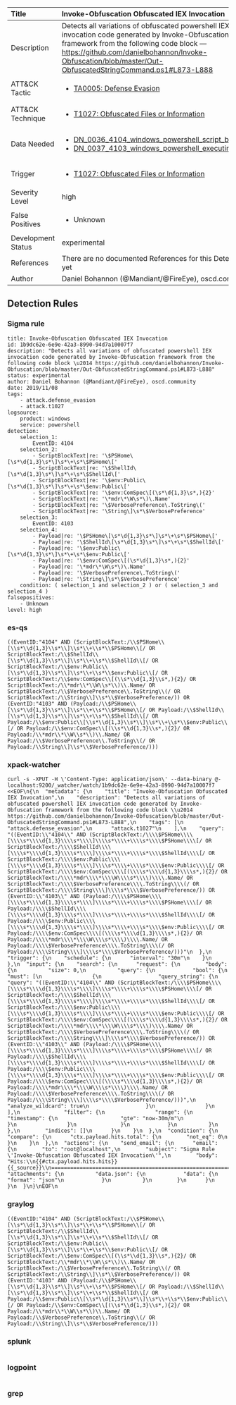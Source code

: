 | Title                | Invoke-Obfuscation Obfuscated IEX Invocation                                                                                                                                                 |
|:---------------------|:------------------------------------------------------------------------------------------------------------------------------------------------------------|
| Description          | Detects all variations of obfuscated powershell IEX invocation code generated by Invoke-Obfuscation framework from the following code block — https://github.com/danielbohannon/Invoke-Obfuscation/blob/master/Out-ObfuscatedStringCommand.ps1#L873-L888                                                                                                                                           |
| ATT&amp;CK Tactic    |  <ul><li>[TA0005: Defense Evasion](https://attack.mitre.org/tactics/TA0005)</li></ul>  |
| ATT&amp;CK Technique | <ul><li>[T1027: Obfuscated Files or Information](https://attack.mitre.org/techniques/T1027)</li></ul>  |
| Data Needed          | <ul><li>[DN_0036_4104_windows_powershell_script_block](../Data_Needed/DN_0036_4104_windows_powershell_script_block.md)</li><li>[DN_0037_4103_windows_powershell_executing_pipeline](../Data_Needed/DN_0037_4103_windows_powershell_executing_pipeline.md)</li></ul>  |
| Trigger              | <ul><li>[T1027: Obfuscated Files or Information](../Triggers/T1027.md)</li></ul>  |
| Severity Level       | high |
| False Positives      | <ul><li>Unknown</li></ul>  |
| Development Status   | experimental |
| References           |  There are no documented References for this Detection Rule yet  |
| Author               | Daniel Bohannon (@Mandiant/@FireEye), oscd.community |


## Detection Rules

### Sigma rule

```
title: Invoke-Obfuscation Obfuscated IEX Invocation
id: 1b9dc62e-6e9e-42a3-8990-94d7a10007f7
description: "Detects all variations of obfuscated powershell IEX invocation code generated by Invoke-Obfuscation framework from the following code block \u2014 https://github.com/danielbohannon/Invoke-Obfuscation/blob/master/Out-ObfuscatedStringCommand.ps1#L873-L888"
status: experimental
author: Daniel Bohannon (@Mandiant/@FireEye), oscd.community
date: 2019/11/08
tags:
    - attack.defense_evasion
    - attack.t1027
logsource:
    product: windows
    service: powershell
detection:
    selection_1:
        EventID: 4104
    selection_2:
        - ScriptBlockText|re: '\$PSHome\[\s*\d{1,3}\s*\]\s*\+\s*\$PSHome\['
        - ScriptBlockText|re: '\$ShellId\[\s*\d{1,3}\s*\]\s*\+\s*\$ShellId\['
        - ScriptBlockText|re: '\$env:Public\[\s*\d{1,3}\s*\]\s*\+\s*\$env:Public\['
        - ScriptBlockText|re: '\$env:ComSpec\[(\s*\d{1,3}\s*,){2}'
        - ScriptBlockText|re: '\*mdr\*\W\s*\)\.Name'
        - ScriptBlockText|re: '\$VerbosePreference\.ToString\('
        - ScriptBlockText|re: '\String\]\s*\$VerbosePreference'
    selection_3:
        EventID: 4103
    selection_4:
        - Payload|re: '\$PSHome\[\s*\d{1,3}\s*\]\s*\+\s*\$PSHome\['
        - Payload|re: '\$ShellId\[\s*\d{1,3}\s*\]\s*\+\s*\$ShellId\['
        - Payload|re: '\$env:Public\[\s*\d{1,3}\s*\]\s*\+\s*\$env:Public\['
        - Payload|re: '\$env:ComSpec\[(\s*\d{1,3}\s*,){2}'
        - Payload|re: '\*mdr\*\W\s*\)\.Name'
        - Payload|re: '\$VerbosePreference\.ToString\('
        - Payload|re: '\String\]\s*\$VerbosePreference'
    condition: ( selection_1 and selection_2 ) or ( selection_3 and selection_4 )
falsepositives:
    - Unknown
level: high

```





### es-qs
    
```
((EventID:"4104" AND (ScriptBlockText:/\\$PSHome\\[\\s*\\d{1,3}\\s*\\]\\s*\\+\\s*\\$PSHome\\[/ OR ScriptBlockText:/\\$ShellId\\[\\s*\\d{1,3}\\s*\\]\\s*\\+\\s*\\$ShellId\\[/ OR ScriptBlockText:/\\$env:Public\\[\\s*\\d{1,3}\\s*\\]\\s*\\+\\s*\\$env:Public\\[/ OR ScriptBlockText:/\\$env:ComSpec\\[(\\s*\\d{1,3}\\s*,){2}/ OR ScriptBlockText:/\\*mdr\\*\\W\\s*\\)\\.Name/ OR ScriptBlockText:/\\$VerbosePreference\\.ToString\\(/ OR ScriptBlockText:/\\String\\]\\s*\\$VerbosePreference/)) OR (EventID:"4103" AND (Payload:/\\$PSHome\\[\\s*\\d{1,3}\\s*\\]\\s*\\+\\s*\\$PSHome\\[/ OR Payload:/\\$ShellId\\[\\s*\\d{1,3}\\s*\\]\\s*\\+\\s*\\$ShellId\\[/ OR Payload:/\\$env:Public\\[\\s*\\d{1,3}\\s*\\]\\s*\\+\\s*\\$env:Public\\[/ OR Payload:/\\$env:ComSpec\\[(\\s*\\d{1,3}\\s*,){2}/ OR Payload:/\\*mdr\\*\\W\\s*\\)\\.Name/ OR Payload:/\\$VerbosePreference\\.ToString\\(/ OR Payload:/\\String\\]\\s*\\$VerbosePreference/)))
```


### xpack-watcher
    
```
curl -s -XPUT -H \'Content-Type: application/json\' --data-binary @- localhost:9200/_watcher/watch/1b9dc62e-6e9e-42a3-8990-94d7a10007f7 <<EOF\n{\n  "metadata": {\n    "title": "Invoke-Obfuscation Obfuscated IEX Invocation",\n    "description": "Detects all variations of obfuscated powershell IEX invocation code generated by Invoke-Obfuscation framework from the following code block \\u2014 https://github.com/danielbohannon/Invoke-Obfuscation/blob/master/Out-ObfuscatedStringCommand.ps1#L873-L888",\n    "tags": [\n      "attack.defense_evasion",\n      "attack.t1027"\n    ],\n    "query": "((EventID:\\"4104\\" AND (ScriptBlockText:/\\\\$PSHome\\\\[\\\\s*\\\\d{1,3}\\\\s*\\\\]\\\\s*\\\\+\\\\s*\\\\$PSHome\\\\[/ OR ScriptBlockText:/\\\\$ShellId\\\\[\\\\s*\\\\d{1,3}\\\\s*\\\\]\\\\s*\\\\+\\\\s*\\\\$ShellId\\\\[/ OR ScriptBlockText:/\\\\$env:Public\\\\[\\\\s*\\\\d{1,3}\\\\s*\\\\]\\\\s*\\\\+\\\\s*\\\\$env:Public\\\\[/ OR ScriptBlockText:/\\\\$env:ComSpec\\\\[(\\\\s*\\\\d{1,3}\\\\s*,){2}/ OR ScriptBlockText:/\\\\*mdr\\\\*\\\\W\\\\s*\\\\)\\\\.Name/ OR ScriptBlockText:/\\\\$VerbosePreference\\\\.ToString\\\\(/ OR ScriptBlockText:/\\\\String\\\\]\\\\s*\\\\$VerbosePreference/)) OR (EventID:\\"4103\\" AND (Payload:/\\\\$PSHome\\\\[\\\\s*\\\\d{1,3}\\\\s*\\\\]\\\\s*\\\\+\\\\s*\\\\$PSHome\\\\[/ OR Payload:/\\\\$ShellId\\\\[\\\\s*\\\\d{1,3}\\\\s*\\\\]\\\\s*\\\\+\\\\s*\\\\$ShellId\\\\[/ OR Payload:/\\\\$env:Public\\\\[\\\\s*\\\\d{1,3}\\\\s*\\\\]\\\\s*\\\\+\\\\s*\\\\$env:Public\\\\[/ OR Payload:/\\\\$env:ComSpec\\\\[(\\\\s*\\\\d{1,3}\\\\s*,){2}/ OR Payload:/\\\\*mdr\\\\*\\\\W\\\\s*\\\\)\\\\.Name/ OR Payload:/\\\\$VerbosePreference\\\\.ToString\\\\(/ OR Payload:/\\\\String\\\\]\\\\s*\\\\$VerbosePreference/)))"\n  },\n  "trigger": {\n    "schedule": {\n      "interval": "30m"\n    }\n  },\n  "input": {\n    "search": {\n      "request": {\n        "body": {\n          "size": 0,\n          "query": {\n            "bool": {\n              "must": [\n                {\n                  "query_string": {\n                    "query": "((EventID:\\"4104\\" AND (ScriptBlockText:/\\\\$PSHome\\\\[\\\\s*\\\\d{1,3}\\\\s*\\\\]\\\\s*\\\\+\\\\s*\\\\$PSHome\\\\[/ OR ScriptBlockText:/\\\\$ShellId\\\\[\\\\s*\\\\d{1,3}\\\\s*\\\\]\\\\s*\\\\+\\\\s*\\\\$ShellId\\\\[/ OR ScriptBlockText:/\\\\$env:Public\\\\[\\\\s*\\\\d{1,3}\\\\s*\\\\]\\\\s*\\\\+\\\\s*\\\\$env:Public\\\\[/ OR ScriptBlockText:/\\\\$env:ComSpec\\\\[(\\\\s*\\\\d{1,3}\\\\s*,){2}/ OR ScriptBlockText:/\\\\*mdr\\\\*\\\\W\\\\s*\\\\)\\\\.Name/ OR ScriptBlockText:/\\\\$VerbosePreference\\\\.ToString\\\\(/ OR ScriptBlockText:/\\\\String\\\\]\\\\s*\\\\$VerbosePreference/)) OR (EventID:\\"4103\\" AND (Payload:/\\\\$PSHome\\\\[\\\\s*\\\\d{1,3}\\\\s*\\\\]\\\\s*\\\\+\\\\s*\\\\$PSHome\\\\[/ OR Payload:/\\\\$ShellId\\\\[\\\\s*\\\\d{1,3}\\\\s*\\\\]\\\\s*\\\\+\\\\s*\\\\$ShellId\\\\[/ OR Payload:/\\\\$env:Public\\\\[\\\\s*\\\\d{1,3}\\\\s*\\\\]\\\\s*\\\\+\\\\s*\\\\$env:Public\\\\[/ OR Payload:/\\\\$env:ComSpec\\\\[(\\\\s*\\\\d{1,3}\\\\s*,){2}/ OR Payload:/\\\\*mdr\\\\*\\\\W\\\\s*\\\\)\\\\.Name/ OR Payload:/\\\\$VerbosePreference\\\\.ToString\\\\(/ OR Payload:/\\\\String\\\\]\\\\s*\\\\$VerbosePreference/)))",\n                    "analyze_wildcard": true\n                  }\n                }\n              ],\n              "filter": {\n                "range": {\n                  "timestamp": {\n                    "gte": "now-30m/m"\n                  }\n                }\n              }\n            }\n          }\n        },\n        "indices": []\n      }\n    }\n  },\n  "condition": {\n    "compare": {\n      "ctx.payload.hits.total": {\n        "not_eq": 0\n      }\n    }\n  },\n  "actions": {\n    "send_email": {\n      "email": {\n        "to": "root@localhost",\n        "subject": "Sigma Rule \'Invoke-Obfuscation Obfuscated IEX Invocation\'",\n        "body": "Hits:\\n{{#ctx.payload.hits.hits}}{{_source}}\\n================================================================================\\n{{/ctx.payload.hits.hits}}",\n        "attachments": {\n          "data.json": {\n            "data": {\n              "format": "json"\n            }\n          }\n        }\n      }\n    }\n  }\n}\nEOF\n
```


### graylog
    
```
((EventID:"4104" AND (ScriptBlockText:/\\$PSHome\\[\\s*\\d{1,3}\\s*\\]\\s*\\+\\s*\\$PSHome\\[/ OR ScriptBlockText:/\\$ShellId\\[\\s*\\d{1,3}\\s*\\]\\s*\\+\\s*\\$ShellId\\[/ OR ScriptBlockText:/\\$env:Public\\[\\s*\\d{1,3}\\s*\\]\\s*\\+\\s*\\$env:Public\\[/ OR ScriptBlockText:/\\$env:ComSpec\\[(\\s*\\d{1,3}\\s*,){2}/ OR ScriptBlockText:/\\*mdr\\*\\W\\s*\\)\\.Name/ OR ScriptBlockText:/\\$VerbosePreference\\.ToString\\(/ OR ScriptBlockText:/\\String\\]\\s*\\$VerbosePreference/)) OR (EventID:"4103" AND (Payload:/\\$PSHome\\[\\s*\\d{1,3}\\s*\\]\\s*\\+\\s*\\$PSHome\\[/ OR Payload:/\\$ShellId\\[\\s*\\d{1,3}\\s*\\]\\s*\\+\\s*\\$ShellId\\[/ OR Payload:/\\$env:Public\\[\\s*\\d{1,3}\\s*\\]\\s*\\+\\s*\\$env:Public\\[/ OR Payload:/\\$env:ComSpec\\[(\\s*\\d{1,3}\\s*,){2}/ OR Payload:/\\*mdr\\*\\W\\s*\\)\\.Name/ OR Payload:/\\$VerbosePreference\\.ToString\\(/ OR Payload:/\\String\\]\\s*\\$VerbosePreference/)))
```


### splunk
    
```

```


### logpoint
    
```

```


### grep
    
```

```



